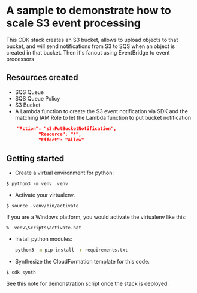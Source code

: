 
# A sample to demonstrate how to scale S3 event processing

This CDK stack creates an S3 bucket, allows to upload objects to that bucket, and will send notifications from S3 to SQS when an object is created in that bucket. Then it's fanout using EventBridge to event processors

## Resources created

* SQS Queue
* SQS Queue Policy
* S3 Bucket
* A Lambda function to create the S3 event notification via SDK and the matching IAM Role to let the Lambda function to put bucket notification

```json
    "Action": "s3:PutBucketNotification",
            "Resource": "*",
            "Effect": "Allow"
``` 


## Getting started

* Create a virtual environment for python:

```
$ python3 -m venv .venv
```

* Activate your virtualenv.

```
$ source .venv/bin/activate
```

If you are a Windows platform, you would activate the virtualenv like this:

```
% .venv\Scripts\activate.bat
```

*  Install python modules:

    ```bash
    python3 -m pip install -r requirements.txt
    ```

* Synthesize the CloudFormation template for this code.

```
$ cdk synth
```

See this note for demonstration script once the stack is deployed.
